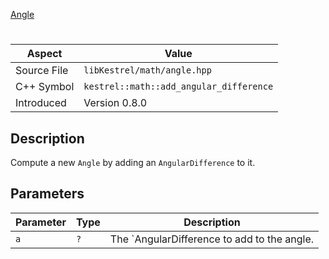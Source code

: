 [Angle](index.md)
# 
| Aspect | Value |
| --- | --- |
| Source File | `libKestrel/math/angle.hpp` |
| C++ Symbol | `kestrel::math::add_angular_difference` |
| Introduced | Version 0.8.0 |
## Description
Compute a new `Angle` by adding an `AngularDifference` to it.
## Parameters
| Parameter | Type | Description |
| --- | --- | --- |
| `a` | `?` | The `AngularDifference to add to the angle. |

